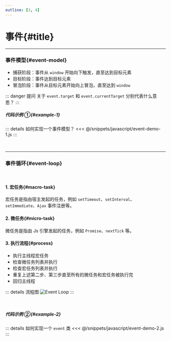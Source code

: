 ```yaml
---
outline: [3, 4]
---
```


# 事件{#title}

---

### 事件模型{#event-model}

- 捕获阶段：事件从 <code>window</code> 开始向下触发，直至达到目标元素
- 目标阶段：事件达到目标元素
- 冒泡阶段：事件从目标元素开始向上冒泡，直至达到 <code>window</code>

::: danger 提问
关于 <code>event.target</code> 和 <code>event.currentTarget</code> 分别代表什么意思？
:::

##### 代码示例 ①{#example-1}

::: details 如何实现一个事件模型？
<<< @/snippets/javascript/event-demo-1.js
:::

<br />

---

### 事件循环{#event-loop}

<br />

#### 1. 宏任务{#macro-task}

宏任务是指由宿主发起的任务，例如 <code>setTimeout</code>、<code>setInterval</code>、<code>setImmediate</code>、<code>Ajax</code> 事件注册等。

#### 2. 微任务{#micro-task}

微任务是指由 Js 引擎发起的任务，例如 <code>Promise</code>、<code>nextTick</code> 等。

#### 3. 执行流程{#process}

- 执行主线程宏任务
- 检查微任务列表并执行
- 检查宏任务列表并执行
- 重复上述第二步、第三步直至所有的微任务和宏任务被执行完
- 回归主线程

::: details 流程图
![Event Loop](/images/javascript/event-loop.png)
:::

<br />

##### 代码示例 ②{#example-2}

::: details 如何实现一个 <code>event</code> 类
<<< @/snippets/javascript/event-demo-2.js
:::
